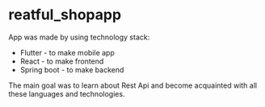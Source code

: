 # reatful_shopapp
App was made by using technology stack:
- Flutter - to make mobile app
- React - to make frontend
- Spring boot - to make backend


The main goal was to learn about Rest Api and become acquainted with all these languages and technologies.
